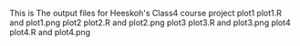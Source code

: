 This is The output files for Heeskoh's Class4 course project
plot1 plot1.R and plot1.png
plot2 plot2.R and plot2.png
plot3 plot3.R and plot3.png
plot4 plot4.R and plot4.png
